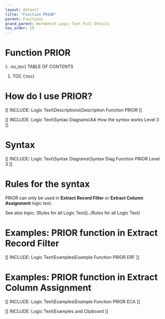 ```yaml
---
layout: default
title: "Function PRIOR"
parent: Functions
grand_parent: Workbench Logic Text Full Details
nav_order: 19
---
```

# Function PRIOR
{: .no_toc}
TABLE OF CONTENTS 
1. TOC
{:toc}  

# How do I use PRIOR? 

[[ INCLUDE: Logic Text\Descriptions\Description Function PRIOR ]]

[[ INCLUDE: Logic Text\Syntax Diagrams\AA How the syntax works Level 3 ]]

# Syntax 

[[ INCLUDE: Logic Text\Syntax Diagrams\Syntax Diag Function PRIOR Level 3 ]]

# Rules for the syntax 

PRIOR can only be used in **Extract Record Filter** or **Extract Column Assignment** logic text.

See also topic: [Rules for all Logic Text](../Rules for all Logic Text) 

# Examples: PRIOR function in Extract Record Filter 

[[ INCLUDE: Logic Text\Examples\Example Function PRIOR ERF ]]

# Examples: PRIOR function in Extract Column Assignment 

[[ INCLUDE: Logic Text\Examples\Example Function PRIOR ECA ]]

[[ INCLUDE: Logic Text\Examples and Clipboard ]]

